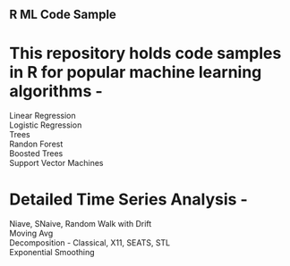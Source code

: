 ## R ML Code Sample
# This repository holds code samples in R for popular machine learning algorithms -

Linear Regression  
Logistic Regression   
Trees   
Randon Forest   
Boosted Trees   
Support Vector Machines   

# Detailed Time Series Analysis - 
Niave, SNaive, Random Walk with Drift  
Moving Avg   
Decomposition - Classical, X11, SEATS, STL  
Exponential Smoothing  
